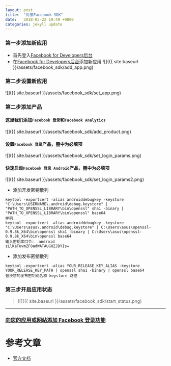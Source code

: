 ```yaml
---
layout: post
title:  "对接Facebook SDK"
date:   2018-05-22 19:49 +0800
categories: jekyll update
---
```

### 第一步添加新应用
* 首先登入[Facebook for Developers后台][facebook_developers]
* 在[Facebook for Developers后台][facebook_developers]添加新应用
![]({{ site.baseurl }}/assets/facebook_sdk/add_app.png)

### 第二步设置新应用
![]({{ site.baseurl }}/assets/facebook_sdk/set_app.png)

### 第二步添加产品

#### 这里我们添加`Facebook 登录`和`Facebook Analytics `
![]({{ site.baseurl }}/assets/facebook_sdk/add_product.png)

#### 设置`Facebook 登录`产品，圈中为必填项
![]({{ site.baseurl }}/assets/facebook_sdk/set_login_params.png)

#### 快速启动`Facebook 登录 Android`产品，圈中为必填项
![]({{ site.baseurl }}/assets/facebook_sdk/set_login_params2.png)

* 添加开发密钥散列
```
keytool -exportcert -alias androiddebugkey -keystore "C:\Users\USERNAME\.android\debug.keystore" | "PATH_TO_OPENSSL_LIBRARY\bin\openssl" sha1 -binary | "PATH_TO_OPENSSL_LIBRARY\bin\openssl" base64
样例:
keytool -exportcert -alias androiddebugkey -keystore "C:\Users\asus\.android\debug.keystore" | C:\Users\asus\openssl-0.9.8k_X64\bin\openssl sha1 -binary | C:\Users\asus\openssl-0.9.8k_X64\bin\openssl base64
输入密钥库口令:  android
zLlKaTuvmZF8adWATAUGOZJDYIs=
```

* 添加发布密钥散列
```
keytool -exportcert -alias YOUR_RELEASE_KEY_ALIAS -keystore YOUR_RELEASE_KEY_PATH | openssl sha1 -binary | openssl base64
替换您的发布密钥别名和 keystore 路径
```

### 第三步开启应用状态
> ![]({{ site.baseurl }}/assets/facebook_sdk/start_status.png)
---

### [向您的应用或网站添加 Facebook 登录功能](https://developers.facebook.com/docs/facebook-login)

# 参考文章
* [官方文档][facebook_developers_docs]

[facebook_developers]: https://developers.facebook.com/
[facebook_developers_docs]: https://developers.facebook.com/docs/apps